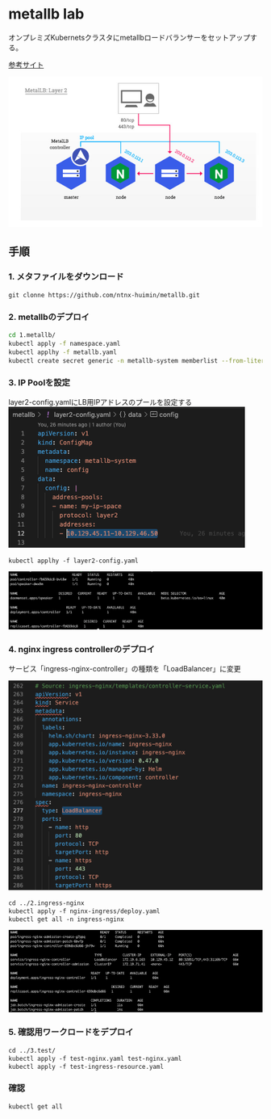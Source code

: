 # metallb lab

オンプレミズKubernetsクラスタにmetallbロードバランサーをセットアップする。

[参考サイト](https://kubernetes.github.io/ingress-nginx/deploy/baremetal/)

![構成図](./images/metallb.jpg)

## 手順

### 1. メタファイルをダウンロード

```
git clonne https://github.com/ntnx-huimin/metallb.git
```

### 2. metallbのデプロイ

```bash
cd 1.metallb/
kubectl apply -f namespace.yaml
kubectl applhy -f metallb.yaml
kubectl create secret generic -n metallb-system memberlist --from-literal=secretkey="$(openssl rand -base64 128)"
```
### 3. IP Poolを設定

layer2-config.yamlにLB用IPアドレスのプールを設定する
![IP Pool設定](./images/layer2-config_IP_pools.png)

```
kubectl applhy -f layer2-config.yaml
```
![metallbのデプロイ結果](./images/result-metallb.png)

### 4. nginx ingress controllerのデプロイ

サービス「ingress-nginx-controller」の種類を「LoadBalancer」に変更

![ingress-nginx-controller」の種類を「LoadBalancer」に変更](./images/ingress-nginx-change-service-type.png)

```
cd ../2.ingress-nginx
kubectl apply -f nginx-ingress/deploy.yaml
kubectl get all -n ingress-nginx
```
![nginx ingress controllerのデプロイ結果](./images/result-ingress-nginx.png)

### 5. 確認用ワークロードをデプロイ

```
cd ../3.test/
kubectl apply -f test-nginx.yaml test-nginx.yaml
kubectl apply -f test-ingress-resource.yaml
```

### 確認

```
kubectl get all
```

